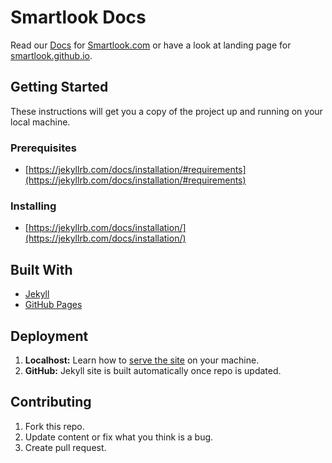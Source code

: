 # Smartlook Docs

Read our [Docs](https://smartlook.github.io/docs/) for [Smartlook.com](https://www.smartlook.com/) or have a look at landing page for [smartlook.github.io](https://smartlook.github.io/).

## Getting Started

These instructions will get you a copy of the project up and running on your local machine.

### Prerequisites

* [https://jekyllrb.com/docs/installation/#requirements](https://jekyllrb.com/docs/installation/#requirements)

### Installing

* [https://jekyllrb.com/docs/installation/](https://jekyllrb.com/docs/installation/)

## Built With

* [Jekyll](https://jekyllrb.com/)
* [GitHub Pages](https://pages.github.com/)

## Deployment

1. **Localhost:** Learn how to [serve the site](https://jekyllrb.com/tutorials/using-jekyll-with-bundler/#serve-the-site) on your machine.
2. **GitHub:** Jekyll site is built automatically once repo is updated.


## Contributing

1. Fork this repo. 
2. Update content or fix what you think is a bug.
3. Create pull request.